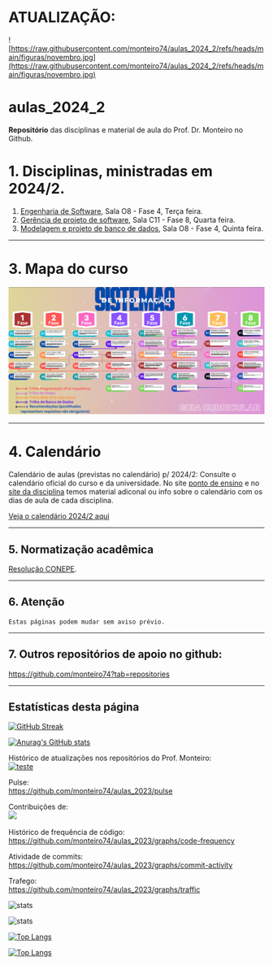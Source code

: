# ATUALIZAÇÃO:

![https://raw.githubusercontent.com/monteiro74/aulas_2024_2/refs/heads/main/figuras/novembro.jpg](https://raw.githubusercontent.com/monteiro74/aulas_2024_2/refs/heads/main/figuras/novembro.jpg)

# aulas_2024_2

**Repositório** das disciplinas e material de aula do Prof. Dr. Monteiro no Github.


# 1. Disciplinas, ministradas em 2024/2.

1. [Engenharia de Software](https://github.com/monteiro74/aulas_2024_2/blob/main/Engenharia_de_software/plano_de_aula_engsw.md), Sala O8 - Fase 4, Terça feira.
2. [Gerência de projeto de software](https://github.com/monteiro74/aulas_2024_2/blob/main/Gerencia_de_software/plano_de_aula_gps.md), Sala C11 - Fase 8, Quarta feira.
3. [Modelagem e projeto de banco de dados](https://github.com/monteiro74/aulas_2024_2/blob/main/Modelagem_e_projeto_de_bd/plano_de_aula_pbd.md), Sala O8 - Fase 4, Quinta feira.


---
# 3. Mapa do curso

![Mapa do curso](https://github.com/monteiro74/aulas_2024_2/blob/main/figuras/mapa_do_curso.png)

---
# 4. Calendário

Calendário de aulas (previstas no calendário) p/ 2024/2:
Consulte o calendário oficial do curso e da universidade.
No site [ponto de ensino](https://www.pontodeensino.com/) e no [site da disciplina](https://sites.google.com/unemat.br/professoremiliano/inicio?pli=1) temos material adiconal ou info sobre o calendário com os dias de aula de cada disciplina.

[Veja o calendário 2024/2 aqui](https://docs.google.com/spreadsheets/d/1J0rUwkuctzxJJzRV1c4JgI5OojsLzeLKHcYLyJmRveM/edit?pli=1&gid=140192261#gid=140192261)



---
## 5. Normatização acadêmica

[Resolução CONEPE](http://www.unemat.br/resolucoes/resolucoes/conepe/2649_res_conepe_54_2011.pdf).



---
## 6. Atenção
````
Estas páginas podem mudar sem aviso prévio.
````

---
## 7. Outros repositórios de apoio no github:
https://github.com/monteiro74?tab=repositories

---
## Estatísticas desta página


[![GitHub Streak](https://streak-stats.demolab.com/?user=monteiro74&theme=dark)](https://git.io/streak-stats)


[![Anurag's GitHub stats](https://github-readme-stats.vercel.app/api?username=monteiro74)](https://github.com/monteiro74/github-readme-stats)

Histórico de atualizações nos repositórios do Prof. Monteiro:<br>
[![teste](https://github-readme-activity-graph.vercel.app/graph?username=monteiro74&theme=github-compact)](https://github.com/monteiro74/aulas_2023)


Pulse:<br>
https://github.com/monteiro74/aulas_2023/pulse<BR>

Contribuições de:<br>
<a href="https://github.com/monteiro74/tutorial_python/contributors">
  <img src="https://contrib.rocks/image?repo=monteiro74/tutorial_python" />
</a>

Histórico de frequência de código:<BR>
https://github.com/monteiro74/aulas_2023/graphs/code-frequency<BR>

Atividade de commits:<BR>
https://github.com/monteiro74/aulas_2023/graphs/commit-activity<BR>

Trafego:<BR>
https://github.com/monteiro74/aulas_2023/graphs/traffic<BR>



![stats](https://github-readme-stats.vercel.app/api?username=monteiro74&show=reviews,discussions_started,discussions_answered,prs_merged,prs_merged_percentage)

![stats](https://github-readme-stats.vercel.app/api?username=monteiro74&show_icons=true&theme=dark)

[![Top Langs](https://github-readme-stats.vercel.app/api/top-langs/?username=monteiro74)](https://github.com/monteiro74/github-readme-stats)

[![Top Langs](https://github-readme-stats.vercel.app/api/top-langs/?username=monteiro74&layout=donut-vertical)](https://github.com/monteiro74/github-readme-stats)


